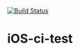 [![Build Status](https://travis-ci.com/trapprs/iOS-ci-test.svg?branch=master)](https://travis-ci.com/trapprs/iOS-ci-test)

# iOS-ci-test
